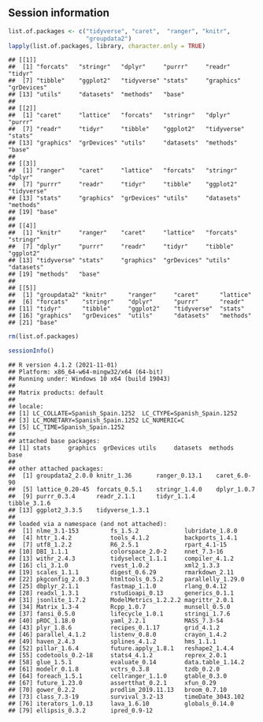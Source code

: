 ## Session information

``` r
list.of.packages <- c("tidyverse", "caret",  "ranger", "knitr", 
                      "groupdata2")
lapply(list.of.packages, library, character.only = TRUE)
```

    ## [[1]]
    ##  [1] "forcats"   "stringr"   "dplyr"     "purrr"     "readr"     "tidyr"    
    ##  [7] "tibble"    "ggplot2"   "tidyverse" "stats"     "graphics"  "grDevices"
    ## [13] "utils"     "datasets"  "methods"   "base"     
    ## 
    ## [[2]]
    ##  [1] "caret"     "lattice"   "forcats"   "stringr"   "dplyr"     "purrr"    
    ##  [7] "readr"     "tidyr"     "tibble"    "ggplot2"   "tidyverse" "stats"    
    ## [13] "graphics"  "grDevices" "utils"     "datasets"  "methods"   "base"     
    ## 
    ## [[3]]
    ##  [1] "ranger"    "caret"     "lattice"   "forcats"   "stringr"   "dplyr"    
    ##  [7] "purrr"     "readr"     "tidyr"     "tibble"    "ggplot2"   "tidyverse"
    ## [13] "stats"     "graphics"  "grDevices" "utils"     "datasets"  "methods"  
    ## [19] "base"     
    ## 
    ## [[4]]
    ##  [1] "knitr"     "ranger"    "caret"     "lattice"   "forcats"   "stringr"  
    ##  [7] "dplyr"     "purrr"     "readr"     "tidyr"     "tibble"    "ggplot2"  
    ## [13] "tidyverse" "stats"     "graphics"  "grDevices" "utils"     "datasets" 
    ## [19] "methods"   "base"     
    ## 
    ## [[5]]
    ##  [1] "groupdata2" "knitr"      "ranger"     "caret"      "lattice"   
    ##  [6] "forcats"    "stringr"    "dplyr"      "purrr"      "readr"     
    ## [11] "tidyr"      "tibble"     "ggplot2"    "tidyverse"  "stats"     
    ## [16] "graphics"   "grDevices"  "utils"      "datasets"   "methods"   
    ## [21] "base"

``` r
rm(list.of.packages)
```

``` r
sessionInfo()
```

    ## R version 4.1.2 (2021-11-01)
    ## Platform: x86_64-w64-mingw32/x64 (64-bit)
    ## Running under: Windows 10 x64 (build 19043)
    ## 
    ## Matrix products: default
    ## 
    ## locale:
    ## [1] LC_COLLATE=Spanish_Spain.1252  LC_CTYPE=Spanish_Spain.1252   
    ## [3] LC_MONETARY=Spanish_Spain.1252 LC_NUMERIC=C                  
    ## [5] LC_TIME=Spanish_Spain.1252    
    ## 
    ## attached base packages:
    ## [1] stats     graphics  grDevices utils     datasets  methods   base     
    ## 
    ## other attached packages:
    ##  [1] groupdata2_2.0.0 knitr_1.36       ranger_0.13.1    caret_6.0-90    
    ##  [5] lattice_0.20-45  forcats_0.5.1    stringr_1.4.0    dplyr_1.0.7     
    ##  [9] purrr_0.3.4      readr_2.1.1      tidyr_1.1.4      tibble_3.1.6    
    ## [13] ggplot2_3.3.5    tidyverse_1.3.1 
    ## 
    ## loaded via a namespace (and not attached):
    ##  [1] nlme_3.1-153         fs_1.5.2             lubridate_1.8.0     
    ##  [4] httr_1.4.2           tools_4.1.2          backports_1.4.1     
    ##  [7] utf8_1.2.2           R6_2.5.1             rpart_4.1-15        
    ## [10] DBI_1.1.1            colorspace_2.0-2     nnet_7.3-16         
    ## [13] withr_2.4.3          tidyselect_1.1.1     compiler_4.1.2      
    ## [16] cli_3.1.0            rvest_1.0.2          xml2_1.3.3          
    ## [19] scales_1.1.1         digest_0.6.29        rmarkdown_2.11      
    ## [22] pkgconfig_2.0.3      htmltools_0.5.2      parallelly_1.29.0   
    ## [25] dbplyr_2.1.1         fastmap_1.1.0        rlang_0.4.12        
    ## [28] readxl_1.3.1         rstudioapi_0.13      generics_0.1.1      
    ## [31] jsonlite_1.7.2       ModelMetrics_1.2.2.2 magrittr_2.0.1      
    ## [34] Matrix_1.3-4         Rcpp_1.0.7           munsell_0.5.0       
    ## [37] fansi_0.5.0          lifecycle_1.0.1      stringi_1.7.6       
    ## [40] pROC_1.18.0          yaml_2.2.1           MASS_7.3-54         
    ## [43] plyr_1.8.6           recipes_0.1.17       grid_4.1.2          
    ## [46] parallel_4.1.2       listenv_0.8.0        crayon_1.4.2        
    ## [49] haven_2.4.3          splines_4.1.2        hms_1.1.1           
    ## [52] pillar_1.6.4         future.apply_1.8.1   reshape2_1.4.4      
    ## [55] codetools_0.2-18     stats4_4.1.2         reprex_2.0.1        
    ## [58] glue_1.5.1           evaluate_0.14        data.table_1.14.2   
    ## [61] modelr_0.1.8         vctrs_0.3.8          tzdb_0.2.0          
    ## [64] foreach_1.5.1        cellranger_1.1.0     gtable_0.3.0        
    ## [67] future_1.23.0        assertthat_0.2.1     xfun_0.29           
    ## [70] gower_0.2.2          prodlim_2019.11.13   broom_0.7.10        
    ## [73] class_7.3-19         survival_3.2-13      timeDate_3043.102   
    ## [76] iterators_1.0.13     lava_1.6.10          globals_0.14.0      
    ## [79] ellipsis_0.3.2       ipred_0.9-12
